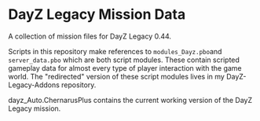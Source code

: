 # DayZ Legacy Mission Data
A collection of mission files for DayZ Legacy 0.44. 

Scripts in this repository make references to `modules_Dayz.pbo`and `server_data.pbo` which are both script modules. These contain scripted gameplay data for almost every type of player interaction with the game world. The "redirected" version of these script modules lives in my DayZ-Legacy-Addons repository. 

dayz_Auto.ChernarusPlus contains the current working version of the DayZ Legacy mission. 

